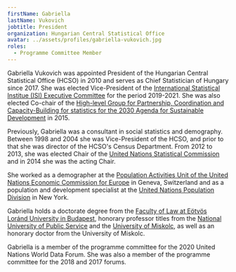 ```yaml
---
firstName: Gabriella
lastName: Vukovich
jobtitle: President
organization: Hungarian Central Statistical Office
avatar: ../assets/profiles/gabriella-vukovich.jpg
roles:
  - Programme Committee Member
---
```


Gabriella Vukovich was appointed President of the Hungarian Central Statistical Office (HCSO) in 2010 and serves as Chief Statistician of Hungary since 2017. She was elected Vice-President of the [International Statistical Institue (ISI) Executive Committee](https://isi-web.org/index.php/about-isi/who-is-isi/executive-committee) for the period 2019-2021. She was also elected Co-chair of the [High-level Group for Partnership, Coordination and Capacity-Building for statistics for the 2030 Agenda for Sustainable Development](https://unstats.un.org/sdgs/hlg/) in 2015.

Previously, Gabriella was a consultant in social statistics and demography. Between 1998 and 2004 she was Vice-President of the HCSO, and prior to that she was director of the HCSO's Census Department. From 2012 to 2013, she was elected Chair of the [United Nations Statistical Commission](https://unstats.un.org/unsd/statcom/) and in 2014 she was the acting Chair.

She worked as a demographer at the [Population Activities Unit of the United Nations Economic Commission for Europe](https://www.unece.org/pau/welcome.html) in Geneva, Switzerland and as a population and development specialist at the [United Nations Population Division](https://www.un.org/en/development/desa/population/index.asp) in New York.

Gabriella holds a doctorate degree from the [Faculty of Law at Eötvös Loránd University in Budapest](https://www.elte.hu/en/law), honorary professor titles from the [National University of Public Service](https://en.uni-nke.hu/) and the [University of Miskolc](http://www.uni-miskolc.hu/en), as well as an honorary doctor from the University of Miskolc.

Gabriella is a member of the programme committee for the 2020 United Nations World Data Forum. She was also a member of the programme committee for the 2018 and 2017 forums.
